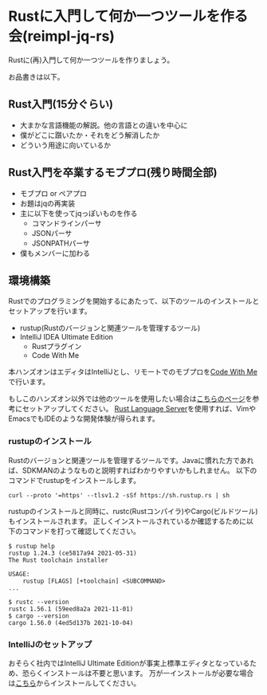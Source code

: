 # Rustに入門して何か一つツールを作る会(reimpl-jq-rs)

Rustに(再)入門して何か一つツールを作りましょう。

お品書きは以下。

## Rust入門(15分ぐらい)

- 大まかな言語機能の解説。他の言語との違いを中心に
- 僕がどこに躓いたか・それをどう解消したか
- どういう用途に向いているか

## Rust入門を卒業するモブプロ(残り時間全部)

- モブプロ or ペアプロ
- お題はjqの再実装
- 主に以下を使ってjqっぽいものを作る
  - コマンドラインパーサ
  - JSONパーサ
  - JSONPATHパーサ
- 僕もメンバーに加わる

## 環境構築

Rustでのプログラミングを開始するにあたって、以下のツールのインストールとセットアップを行います。

- rustup(Rustのバージョンと関連ツールを管理するツール)
- IntelliJ IDEA Ultimate Edition
  - Rustプラグイン
  - Code With Me

本ハンズオンはエディタはIntelliJとし、リモートでのモブプロを[Code With Me](https://pleiades.io/help/idea/code-with-me.html)で行います。

もしこのハンズオン以外では他のツールを使用したい場合は[こちらのページ](https://www.rust-lang.org/ja/tools)を参考にセットアップしてください。
[Rust Language Server](https://github.com/rust-lang/rls)を使用すれば、VimやEmacsでもIDEのような開発体験が得られます。

### rustupのインストール

Rustのバージョンと関連ツールを管理するツールです。Javaに慣れた方であれば、SDKMANのようなものと説明すればわかりやすいかもしれません。
以下のコマンドでrustupをインストールします。

```shell
curl --proto '=https' --tlsv1.2 -sSf https://sh.rustup.rs | sh
```

rustupのインストールと同時に、rustc(Rustコンパイラ)やCargo(ビルドツール)もインストールされます。
正しくインストールされているか確認するために以下のコマンドを打って確認してください。

```shell
$ rustup help
rustup 1.24.3 (ce5817a94 2021-05-31)
The Rust toolchain installer

USAGE:
    rustup [FLAGS] [+toolchain] <SUBCOMMAND>
...

$ rustc --version
rustc 1.56.1 (59eed8a2a 2021-11-01)
$ cargo --version
cargo 1.56.0 (4ed5d137b 2021-10-04)
```

### IntelliJのセットアップ

おそらく社内ではIntelliJ Ultimate Editionが事実上標準エディタとなっているため、恐らくインストールは不要と思います。
万が一インストールが必要な場合は[こちら](https://www.jetbrains.com/ja-jp/idea/)からインストールしてください。

